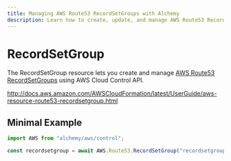 ```yaml
---
title: Managing AWS Route53 RecordSetGroups with Alchemy
description: Learn how to create, update, and manage AWS Route53 RecordSetGroups using Alchemy Cloud Control.
---
```


# RecordSetGroup

The RecordSetGroup resource lets you create and manage [AWS Route53 RecordSetGroups](https://docs.aws.amazon.com/route53/latest/userguide/) using AWS Cloud Control API.

http://docs.aws.amazon.com/AWSCloudFormation/latest/UserGuide/aws-resource-route53-recordsetgroup.html

## Minimal Example

```ts
import AWS from "alchemy/aws/control";

const recordsetgroup = await AWS.Route53.RecordSetGroup("recordsetgroup-example", {});
```

